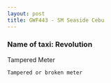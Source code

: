 ```yaml
---
layout: post
title: GWF443 - SM Seaside Cebu 
---
```


### Name of taxi: Revolution

Tampered Meter

```Tampered or broken meter```
